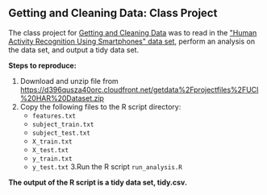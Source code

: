 ## Getting and Cleaning Data: Class Project

The class project for [Getting and Cleaning Data](https://www.coursera.org/course/getdata) was to read in the ["Human Activity Recognition Using Smartphones" data set](http://archive.ics.uci.edu/ml/datasets/Human+Activity+Recognition+Using+Smartphones), perform an analysis on the data set, and output a tidy data set.

**Steps to reproduce:**

1. Download and unzip file from https://d396qusza40orc.cloudfront.net/getdata%2Fprojectfiles%2FUCI%20HAR%20Dataset.zip
2. Copy the following files to the R script directory:
    * `features.txt`
    * `subject_train.txt`
    * `subject_test.txt`
    * `X_train.txt`
    * `X_test.txt`
    * `y_train.txt`
    * `y_test.txt`
3.Run the R script `run_analysis.R`

**The output of the R script is a tidy data set, tidy.csv.**
